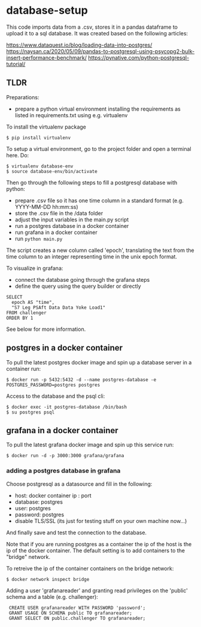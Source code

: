 # database-setup
This code imports data from a .csv, stores it in a pandas dataframe to upload it to a sql database.
It was created based on the following articles: 

https://www.dataquest.io/blog/loading-data-into-postgres/
https://naysan.ca/2020/05/09/pandas-to-postgresql-using-psycopg2-bulk-insert-performance-benchmark/
https://pynative.com/python-postgresql-tutorial/

## TLDR
Preparations:
* prepare a python virtual environment installing the requirements as listed in requirements.txt using e.g. virtualenv

To install the virtualenv package
```
$ pip install virtualenv
```

To setup a virtual environment, go to the project folder and open a terminal here. Do:
```
$ virtualenv database-env 
$ source database-env/bin/activate
```

Then go through the following steps to fill a postgresql database with python:
* prepare .csv file so it has one time column in a standard format (e.g. YYYY-MM-DD hh:mm:ss)
* store the .csv file in the /data folder
* adjust the input variables in the main.py script
* run a postgres database in a docker container
* run grafana in a docker container
* run `python main.py`

The script creates a new column called 'epoch', translating the text from the time column to
an integer representing time in the unix epoch format.

To visualize in grafana:
* connect the database going through the grafana steps
* define the query using the query builder or directly 
```
SELECT
  epoch AS "time",
  "S7 Leg PSAft Data Data Yoke Load1"
FROM challenger
ORDER BY 1
```
See below for more information.

## postgres in a docker container
To pull the latest postgres docker image and spin up a database server in a container run:
```
$ docker run -p 5432:5432 -d --name postgres-database -e POSTGRES_PASSWORD=postgres postgres
```

Access to the database and the psql cli:
```
$ docker exec -it postgres-database /bin/bash 
$ su postgres psql
```

## grafana in a docker container
To pull the latest grafana docker image and spin up this service run:
```
$ docker run -d -p 3000:3000 grafana/grafana
```

### adding a postgres database in grafana
Choose postgresql as a datasource and fill in the following:
* host: docker container ip : port
* database: postgres
* user: postgres
* password: postgres
* disable TLS/SSL (its just for testing stuff on your own machine now...)

And finally save and test the connection to the database.

Note that if you are running postgres as a container the ip of the host is the ip of the docker container.
The default setting is to add containers to the "bridge" network.

To retreive the ip of the container containers on the bridge network:
```
$ docker network inspect bridge
```
Adding a user 'grafanareader' and granting read privileges on the 'public' schema and a table (e.g. challenger):
```
 CREATE USER grafanareader WITH PASSWORD 'password';
 GRANT USAGE ON SCHEMA public TO grafanareader;
 GRANT SELECT ON public.challenger TO grafanareader;
```